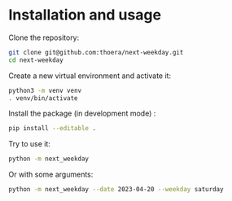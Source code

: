 # Installation and usage

Clone the repository:

```sh
git clone git@github.com:thoera/next-weekday.git
cd next-weekday
```

Create a new virtual environment and activate it:

```sh
python3 -m venv venv
. venv/bin/activate
```

Install the package (in development mode) :

```sh
pip install --editable .
```

Try to use it:

```sh
python -m next_weekday
```

Or with some arguments:

```sh
python -m next_weekday --date 2023-04-20 --weekday saturday
```
